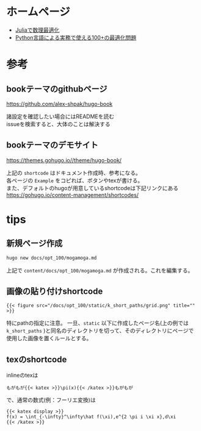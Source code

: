 # ホームページ
- [Juliaで数理最適化](https://pallahaxi.github.io/calender_deriven_development/)  
- [Python言語による実務で使える100+の最適化問題](https://mikiokubo.github.io/opt100/index.html)

# 参考
## bookテーマのgithubページ
https://github.com/alex-shpak/hugo-book

諸設定を確認したい場合にはREADMEを読む  
issueを検索すると、大体のことは解決する

## bookテーマのデモサイト
https://themes.gohugo.io//theme/hugo-book/

上記の `shortcode` はドキュメント作成時、参考になる。  
各ページの `Example` をコピれば、ボタンやtexが書ける。  
また、デフォルトのhugoが用意しているshortcodeは下記リンクにある  
https://gohugo.io/content-management/shortcodes/

# tips
## 新規ページ作成
```bash
hugo new docs/opt_100/mogamoga.md
```
上記で `content/docs/opt_100/mogamoga.md` が作成される。これを編集する。


## 画像の貼り付けshortcode
```hugo
{{< figure src="/docs/opt_100/static/k_short_paths/grid.png" title="" >}}
```
特にpathの指定に注意。
一旦、`static` 以下に作成したページ名(上の例では `k_short_paths` )と同名のディレクトリを切って、そのディレクトリにページで使用した画像を置くルールとする。

## texのshortcode
inlineのtexは
```hugo
もがもが{{< katex >}}\pi(x){{< /katex >}}もがもが
```
で、通常の数式(例：フーリエ変換)は
```hugo
{{< katex display >}}
f(x) = \int_{-\infty}^\infty\hat f(\xi),e^{2 \pi i \xi x},d\xi
{{< /katex >}}
```
